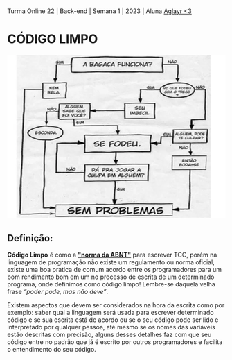 <h1 align="center">
  
</h1>


Turma Online 22 | Back-end | Semana 1 | 2023 | Aluna  [Aglayr <3](https://www.instagram.com/beatrix_aglayr/)


#  **CÓDIGO LIMPO** 

<img src="assets/programador-que-nao-usa-o-codigo-limpo.webp"> 

 ## **Definição:**
 
**Código Limpo**  é como a [**"norma da ABNT"**](https://www.normasabnt.org/formatacao-tcc/) para escrever TCC, porém na  linguagem de programação não existe um regulamento ou norma oficial,  existe uma boa pratica de comum acordo entre os programadores para um bom rendimento bom em um no processo de escrita de um determinado programa, onde definimos como  código limpo!
Lembre-se daquela velha frase *“poder pode, mas não deve”*. 


Existem aspectos que devem ser  considerados  na hora da escrita  como por exemplo: saber qual a linguagem  será usada para escrever determinado código e se sua escrita está de acordo ou se o seu código pode ser lido e interpretado por qualquer pessoa, até mesmo  se os nomes das  variáveis  estão descritas com precisão, alguns desses detalhes faz com que seu código entre no padrão que já é escrito por outros programadores e facilita o entendimento do seu código. 



